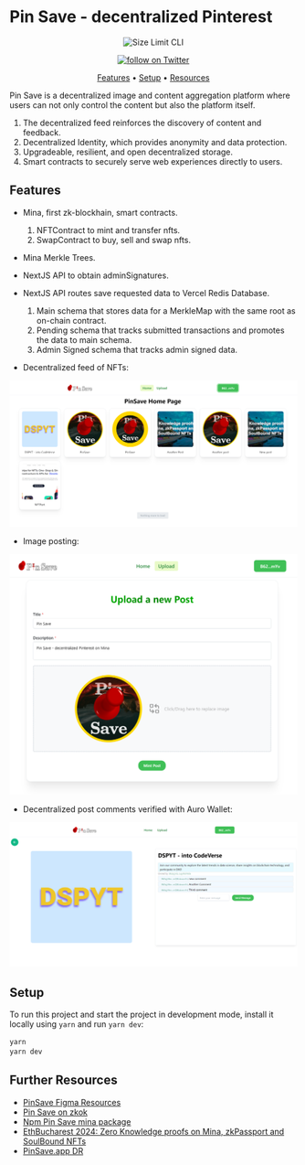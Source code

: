 # Pin Save - decentralized Pinterest

<p align="center">
  <img src="https://raw.githubusercontent.com/Pfed-prog/Dspyt-NFTs-EVM/master/assets/PinSaveL.png" alt="Size Limit CLI" width="738" >
</p>

<p align="center">
    <a href="https://twitter.com/intent/follow?screen_name=pinsav3">
        <img src="https://img.shields.io/twitter/follow/pinsav3?style=social"
            alt="follow on Twitter"></a>
</p>

<div align="center">

[Features](#features) •
[Setup](#setup) •
[Resources](#further-resources)

</div>

Pin Save is a decentralized image and content aggregation platform where users can not only control the content but also the platform itself.

1. The decentralized feed reinforces the discovery of content and feedback.
2. Decentralized Identity, which provides anonymity and data protection.
3. Upgradeable, resilient, and open decentralized storage.
4. Smart contracts to securely serve web experiences directly to users.

## Features

- Mina, first zk-blockhain, smart contracts.

  1. NFTContract to mint and transfer nfts.
  2. SwapContract to buy, sell and swap nfts.

- Mina Merkle Trees.

- NextJS API to obtain adminSignatures.

- NextJS API routes save requested data to Vercel Redis Database.

  1. Main schema that stores data for a MerkleMap with the same root as on-chain contract.
  2. Pending schema that tracks submitted transactions and promotes the data to main schema.
  3. Admin Signed schema that tracks admin signed data.

- Decentralized feed of NFTs:

![Pin Save decentralized feed](https://github.com/Pfed-prog/Dspyt-NFTs-EVM/blob/master/assets/feed.png)

- Image posting:

![Pin Save Upload](https://github.com/Pfed-prog/Dspyt-NFTs-EVM/blob/master/assets/upload.png)

- Decentralized post comments verified with Auro Wallet:

![Pin Save Post](https://github.com/Pfed-prog/Dspyt-NFTs-EVM/blob/master/assets/post.png)

## Setup

To run this project and start the project in development mode, install it locally using `yarn` and run `yarn dev`:

```bash
yarn
yarn dev
```

## Further Resources

- [PinSave Figma Resources](https://www.figma.com/community/file/1102944149244783025)
- [Pin Save on zkok](https://zkok.io/mina/pin-save/)
- [Npm Pin Save mina package](https://www.npmjs.com/package/pin-mina)
- [EthBucharest 2024: Zero Knowledge proofs on Mina, zkPassport and SoulBound NFTs](https://docs.google.com/presentation/d/1OmJJgzk4iFbKexqBw87oU7oh4H9lXlFFh3eas0EF9y8/edit?usp=sharing)
- [PinSave.app DR](https://ahrefs.com/website-authority-checker/?input=pinsave.app)
